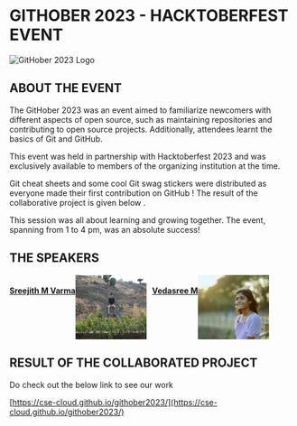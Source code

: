 # GITHOBER 2023 - HACKTOBERFEST EVENT


![GitHober 2023 Logo](https://github.com/VedasreeM/Githober23/blob/main/githober_banner.png)


## ABOUT THE EVENT


The GitHober 2023 was an event aimed to familiarize newcomers with different aspects of open source, such as maintaining repositories and contributing to open source projects. Additionally, attendees learnt the basics of Git and GitHub.

This event was held in partnership with Hacktoberfest 2023 and was exclusively available to members of the organizing institution at the time.

Git cheat sheets and some cool Git swag stickers were distributed as everyone made their first contribution on GitHub ! The result of the collaborative project is given below .

This session was all about learning and growing together. The event, spanning from 1 to 4 pm, was an absolute success! 


## THE SPEAKERS


<div style="display: flex;">

  #### [Sreejith M Varma](https://github.com/SreejithMVarma)
  <img src="https://github.com/ASHISH-28-02/Githober2023/blob/main/images/Sreejith%20m%20varma.jpg" alt="Image 1" width="25%" style="margin-right: 10px;">

  #### [Vedasree M](https://github.com/VedasreeM)
  <img src="https://github.com/ASHISH-28-02/Githober2023/blob/main/images/Vedasree%20M.jpg" alt="Image 2" width="25%">
</div>


## RESULT OF THE COLLABORATED PROJECT

Do check out the below link to see our work

[https://cse-cloud.github.io/githober2023/](https://cse-cloud.github.io/githober2023/)

